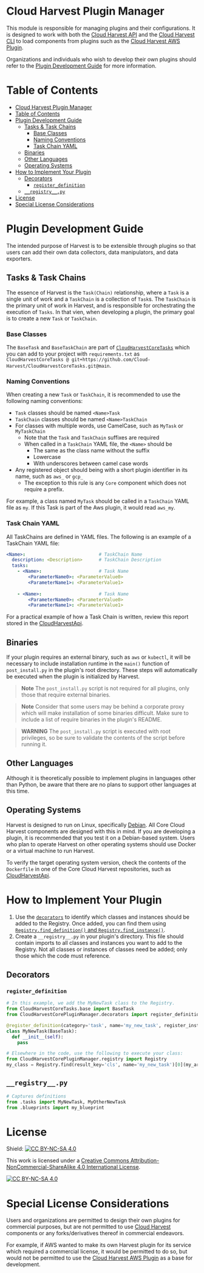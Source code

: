 # Cloud Harvest Plugin Manager
This module is responsible for managing plugins and their configurations. It is designed to work with both the [Cloud Harvest API](https://github.com/Cloud-Harvest/CloudHarvestApi) and the [Cloud Harvest CLI](https://github.com/Cloud-Harvest/CloudHarvestCLI) to load components from plugins such as the [Cloud Harvest AWS Plugin](https://github.com/Cloud-Harvest/CloudHarvestPluginAws).

Organizations and individuals who wish to develop their own plugins should refer to the [Plugin Development Guide](#plugin-development-guide) 
for more information. 

# Table of Contents
- [Cloud Harvest Plugin Manager](#cloud-harvest-plugin-manager)
- [Table of Contents](#table-of-contents)
- [Plugin Development Guide](#plugin-development-guide)
  - [Tasks & Task Chains](#tasks--task-chains)
    - [Base Classes](#base-classes)
    - [Naming Conventions](#naming-conventions)
    - [Task Chain YAML](#task-chain-yaml)
  - [Binaries](#binaries)
  - [Other Languages](#other-languages)
  - [Operating Systems](#operating-systems)
- [How to Implement Your Plugin](#how-to-implement-your-plugin)
  - [Decorators](#decorators)
    - [`register_definition`](#register_definition)
  - [`__registry__.py`](#__registry__py)
- [License](#license)
- [Special License Considerations](#special-license-considerations)

# Plugin Development Guide
The intended purpose of Harvest is to be extensible through plugins so that users can add their own data collectors, data manipulators, and data exporters.

## Tasks & Task Chains
The essence of Harvest is the `Task(Chain)` relationship, where a `Task` is a single unit of work and a `TaskChain` is a collection of `Task`s. 
The `TaskChain` is the primary unit of work in Harvest, and is responsible for orchestrating the execution of `Tasks`. 
In that vien, when developing a plugin, the primary goal is to create a new `Task` or `TaskChain`.

### Base Classes
The `BaseTask` and `BaseTaskChain` are part of [`CloudHarvestCoreTasks`](https://github.com/Cloud-Harvest/CloudHarvestCoreTasks/blob/main/CloudHarvestCoreTasks/base.py) 
which you can add to your project with `requirements.txt` as `CloudHarvestCoreTasks @ git+https://github.com/Cloud-Harvest/CloudHarvestCoreTasks.git@main`.

### Naming Conventions
When creating a new `Task` or `TaskChain`, it is recommended to use the following naming conventions:
- `Task` classes should be named `<Name>Task`
- `TaskChain` classes should be named `<Name>TaskChain`
- For classes with multiple words, use CamelCase, such as `MyTask` or `MyTaskChain`
  - Note that the `Task` and `TaskChain` suffixes are required
  - When called in a `TaskChain` YAML file, the `<Name>` should be 
    - The same as the class name without the suffix
    - Lowercase
    - With underscores between camel case words
- Any registered object should being with a short plugin identifier in its name, such as `aws_` or `gcp_`
  - The exception to this rule is any `Core` component which does not require a prefix.

For example, a class named `MyTask` should be called in a `TaskChain` YAML file as `my`. If this Task is part of the Aws plugin, it would read `aws_my`.

### Task Chain YAML
All TaskChains are defined in YAML files. The following is an example of a TaskChain YAML file:

```yaml
<Name>:                           # TaskChain Name
  description: <Description>      # TaskChain Description
  tasks:
    - <Name>:                     # Task Name
        <ParameterName0>: <ParameterValue0>
        <ParameterName1>: <ParameterValue1>
        
    - <Name>:                     # Task Name
        <ParameterName0>: <ParameterValue0>
        <ParameterName1>: <ParameterValue1>
```

For a practical example of how a Task Chain is written, review this report stored in the [CloudHarvestApi](https://github.com/Cloud-Harvest/CloudHarvestApi/blob/main/CloudHarvestApi/api/blueprints/reports/reports/harvest/nodes.yaml).

## Binaries
If your plugin requires an external binary, such as `aws` or `kubectl`, it will be necessary to include installation runtime in the `main()` function of `post_install.py` in the plugin's root directory. These steps will automatically be executed when the plugin is initialized by Harvest.
> **Note** The `post_install.py` script is not required for all plugins, only those that require external binaries.

> **Note** Consider that some users may be behind a corporate proxy which will make installation of some binaries difficult. Make sure to include a list of require binaries in the plugin's README.

> **WARNING** The `post_install.py` script is executed with root privileges, so be sure to validate the contents of the script before running it.


## Other Languages
Although it is theoretically possible to implement plugins in languages other than Python, be aware that there are no plans to support other languages at this time.

## Operating Systems
Harvest is designed to run on Linux, specifically [Debian](https://www.debian.org/). All Core Cloud Harvest components are 
designed with this in mind. If you are developing a plugin, it is recommended that you test it on a Debian-based system. 
Users who plan to operate Harvest on other operating systems should use Docker or a virtual machine to run Harvest.

To verify the target operating system version, check the contents of the `Dockerfile` in one of the Core Cloud Harvest repositories, 
such as [CloudHarvestApi](https://github.com/Cloud-Harvest/CloudHarvestApi/blob/main/Dockerfile#L1).

# How to Implement Your Plugin
1. Use the [`decorators`](CloudHarvestCorePluginManager/decorators.py) to identify which classes and instances should be added to the Registry. Once added, you can find them using [`Registry.find_definition()` and `Registry.find_instance()`](CloudHarvestCorePluginManager/registry.py).
2. Create a `__registry__.py` in your plugin's directory. This file should contain imports to all classes and instances you want to add to the Registry. Not all classes or instances of classes need be added; only those which the code must reference.

## Decorators
### `register_definition`
```python
# In this example, we add the MyNewTask class to the Registry.
from CloudHarvestCoreTasks.base import BaseTask
from CloudHarvestCorePluginManager.decorators import register_definition

@register_definition(category='task', name='my_new_task', register_instances=False)
class MyNewTask(BaseTask):
  def __init__(self):
    pass

# Elsewhere in the code, use the following to execute your class:
from CloudHarvestCorePluginManager.registry import Registry
my_class = Registry.find(result_key='cls', name='my_new_task')[0](my_arg='my_value')
```

## `__registry__.py`
```python
# Captures definitions
from .tasks import MyNewTask, MyOtherNewTask
from .blueprints import my_blueprint
```

# License
Shield: [![CC BY-NC-SA 4.0][cc-by-nc-sa-shield]][cc-by-nc-sa]

This work is licensed under a
[Creative Commons Attribution-NonCommercial-ShareAlike 4.0 International License][cc-by-nc-sa].

[![CC BY-NC-SA 4.0][cc-by-nc-sa-image]][cc-by-nc-sa]

[cc-by-nc-sa]: http://creativecommons.org/licenses/by-nc-sa/4.0/
[cc-by-nc-sa-image]: https://licensebuttons.net/l/by-nc-sa/4.0/88x31.png
[cc-by-nc-sa-shield]: https://img.shields.io/badge/License-CC%20BY--NC--SA%204.0-lightgrey.svg

# Special License Considerations
Users and organizations are permitted to design their own plugins for commercial purposes, but are not permitted to 
use [Cloud Harvest](https://github.com/Cloud-Harvest) components or any forks/derivatives thereof in commercial 
endeavors.

For example, if AWS wanted to make its own Harvest plugin for its service which required a commercial license, it 
would be permitted to do so, but would not be permitted to use the 
[Cloud Harvest AWS Plugin](https://github.com/Cloud-Harvest/CloudHarvestPluginAws) as a base for development.
